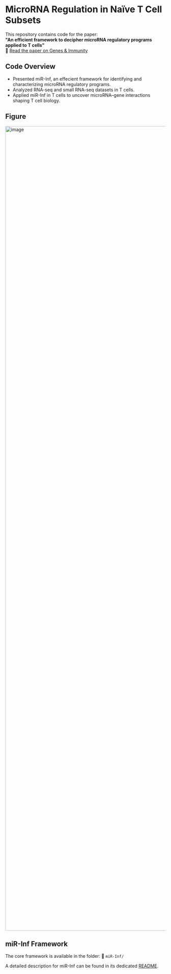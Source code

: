 # MicroRNA Regulation in Naïve T Cell Subsets

This repository contains code for the paper:  
**"An efficient framework to decipher microRNA regulatory programs applied to T cells"**  
📄 [Read the paper on Genes & Immunity](https://www.nature.com/articles/s41435-025-00351-5)

## Code Overview
- Presented miR-Inf, an effecient framework for identifying and characterizing microRNA regulatory programs.
- Analyzed RNA-seq and small RNA-seq datasets in T cells.
- Applied miR-Inf in T cells to uncover microRNA–gene interactions shaping T cell biology.

## Figure
<img width="2025" height="2527" alt="image" src="https://github.com/user-attachments/assets/c2f3bba9-319c-4437-9bb8-a682aa720db9" />

## miR-Inf Framework
The core framework is available in the folder:  📂 `miR-Inf/`  

A detailed description for miR-Inf can be found in its dedicated [README](miR-Inf/README.md).

